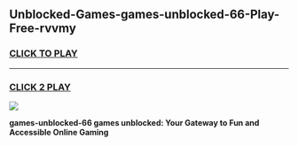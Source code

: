 
## Unblocked-Games-games-unblocked-66-Play-Free-rvvmy
<h3>
<a href="https://premium76.site?title=games-unblocked-66&ref=15A">CLICK TO PLAY</a></h3>
<hr>

<h3>
<a href="https://premium76.site?title=games-unblocked-66&ref=15A">CLICK 2 PLAY</a>
  
</h3>

<a href="https://premium76.site?title=games-unblocked-66&ref=15A"><img src="https://clearcache.store/games.png"></a>


**games-unblocked-66 games unblocked: Your Gateway to Fun and Accessible Online Gaming**
